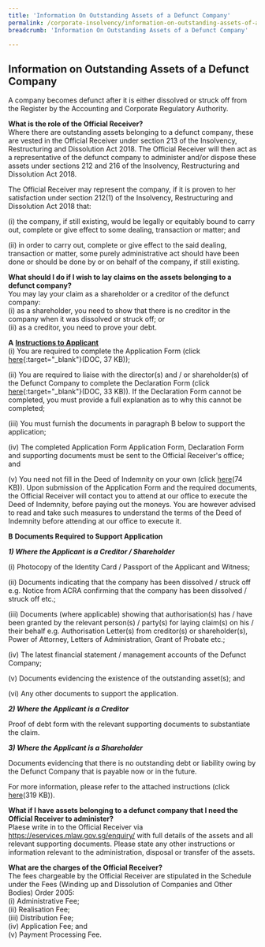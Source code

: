 ```yaml
---
title: 'Information On Outstanding Assets of a Defunct Company'
permalink: /corporate-insolvency/information-on-outstanding-assets-of-a-defunct-company/
breadcrumb: 'Information On Outstanding Assets of a Defunct Company'

---
```



Information on Outstanding Assets of a Defunct Company
---

A company becomes defunct after it is either dissolved or struck off from the Register by the Accounting and Corporate Regulatory Authority.

**What is the role of the Official Receiver?**<br>
Where there are outstanding assets belonging to a defunct company, these are vested in the Official Receiver under section 213 of the Insolvency, Restructuring and Dissolution Act 2018. The Official Receiver will then act as a representative of the defunct company to administer and/or dispose these assets under sections 212 and 216 of the Insolvency, Restructuring and Dissolution Act 2018.

The Official Receiver may represent the company, if it is proven to her satisfaction under section 212(1) of the Insolvency, Restructuring and Dissolution Act 2018 that:

(i) the company, if still existing, would be legally or equitably bound to carry out, complete or give effect to some  dealing, transaction or matter; and

(ii) in order to carry out, complete or give effect to the said dealing, transaction or matter, some purely administrative act  should have been done or should be done by or on behalf of the company, if still existing.<br>


**What should I do if I wish to lay claims on the assets belonging to a defunct company?**<br>
You may lay your claim as a shareholder or a creditor of the defunct company:<br>
(i) as a shareholder, you need to show that there is no creditor in the company when it was dissolved or struck off; or<br>
(ii) as a creditor, you need to prove your debt.<br>

**A** <u><b>Instructions to Applicant</b></u><br>
(i) You are required to complete the Application Form (click [here](/files/ApplicationFormtotheOfficialReceivertoLayClaims.docx/){:target="_blank"}(DOC, 37 KB));

(ii) You are required to liaise with the director(s) and / or shareholder(s) of the Defunct Company to complete the Declaration Form (click [here](/files/DeclarationFormtotheOfficialReceivertoLayClaims.docx/){:target="_blank"}(DOC, 33 KB)). If the Declaration Form cannot be completed, you must provide a full explanation as to why this cannot be completed;

(iii) You must furnish the documents in paragraph B below to support the application; 

(iv) The completed Application Form Application Form, Declaration Form and supporting documents must be sent to the Official Receiver's office; and 

(v) You need not fill in the Deed of Indemnity on your own (click [here](/files/IndemnityFormtotheOfficialReceivertoLayClaimsforDFCases.pdf/)(74 KB)). Upon submission of the Application Form and the required documents, the Official Receiver will contact you to attend at our office to execute the Deed of Indemnity, before paying out the moneys. You are however advised to read and take such measures to understand the terms of the Deed of Indemnity before attending at our office to execute it.<br>

**B** <b>Documents Required to Support Application</b><br>

***1) Where the Applicant is a Creditor / Shareholder***<br>

(i) Photocopy of the Identity Card / Passport of the Applicant and Witness;

(ii) Documents indicating that the company has been dissolved / struck off e.g. Notice from ACRA confirming that the company has been dissolved / struck off etc.;

(iii) Documents (where applicable) showing that authorisation(s) has / have been granted by the relevant person(s) / party(s) for laying claim(s) on his / their behalf e.g. Authorisation Letter(s) from creditor(s) or shareholder(s), Power of Attorney, Letters of Administration, Grant of Probate etc.;

(iv) The latest financial statement / management accounts of the Defunct Company;

(v) Documents evidencing the existence of the outstanding asset(s); and

(vi) Any other documents to support the application.<br>

***2) Where the Applicant is a Creditor***<br>

Proof of debt form with the relevant supporting documents to substantiate the claim.<br>

***3) Where the Applicant is a Shareholder***<br>

Documents evidencing that there is no outstanding debt or liability owing by the Defunct Company that is payable now or in the future.

For more information, please refer to the attached instructions (click [here](/files/GuidelinestoLayClaimsforDFCases.pdf/)(319 KB)).<br>

**What if I have assets belonging to a defunct company that I need the Official Receiver to administer?**<br>
Plaese write in to the Official Receiver via https://eservices.mlaw.gov.sg/enquiry/ with full details of the assets and all relevant supporting documents. Please state any other instructions or information relevant to the administration, disposal or transfer of the assets.<br> 

**What are the charges of the Official Receiver?**<br>
The fees chargeable by the Official Receiver are stipulated in the Schedule under the Fees (Winding up and Dissolution of Companies and Other Bodies) Order 2005:<br>
(i) Administrative Fee;<br>
(ii) Realisation Fee;<br>
(iii) Distribution Fee;<br>
(iv) Application Fee; and<br>
(v) Payment Processing Fee.
